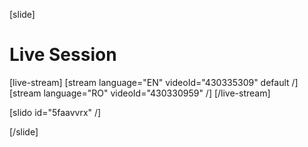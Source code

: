 [slide]
# Live Session

[live-stream]
[stream language="EN" videoId="430335309" default /]
[stream language="RO" videoId="430330959" /]
[/live-stream]

[slido id="5faavvrx" /]

[/slide]
